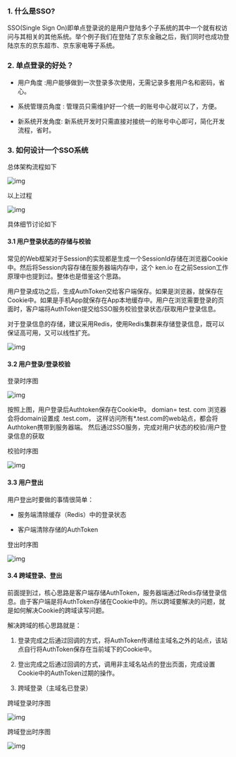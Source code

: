 ### 1. 什么是SSO?

SSO(Single Sign On)即单点登录说的是用户登陆多个子系统的其中一个就有权访问与其相关的其他系统。举个例子我们在登陆了京东金融之后，我们同时也成功登陆京东的京东超市、京东家电等子系统。



### 2. 单点登录的好处？

- 用户角度 :用户能够做到一次登录多次使用，无需记录多套用户名和密码，省心。

- 系统管理员角度 : 管理员只需维护好一个统一的账号中心就可以了，方便。
- 新系统开发角度: 新系统开发时只需直接对接统一的账号中心即可，简化开发流程，省时。




### 3. 如何设计一个SSO系统

总体架构流程如下

![img](http://pcc.huitogo.club/b1c9802cffaae269779dac35ac3f3501)



以上过程



![img](http://pcc.huitogo.club/3135f2b7ef186f6b282cb9dffdd0dc5f)



具体细节讨论如下



#### 3.1 用户登录状态的存储与校验

常见的Web框架对于Session的实现都是生成一个SessionId存储在浏览器Cookie中。然后将Session内容存储在服务器端内存中，这个 ken.io 在之前Session工作原理中也提到过。整体也是借鉴这个思路。



用户登录成功之后，生成AuthToken交给客户端保存。如果是浏览器，就保存在Cookie中。如果是手机App就保存在App本地缓存中。用户在浏览需要登录的页面时，客户端将AuthToken提交给SSO服务校验登录状态/获取用户登录信息。



对于登录信息的存储，建议采用Redis，使用Redis集群来存储登录信息，既可以保证高可用，又可以线性扩充。



![img](http://pcc.huitogo.club/c7b3439dff12b2d9d27af569309c7fdb)



#### 3.2 用户登录/登录校验

登录时序图

![img](http://pcc.huitogo.club/80336f2c4043c014f4b5a826b89c6885)



按照上图，用户登录后Authtoken保存在Cookie中。 domian= test. com 浏览器会将domain设置成 .test.com， 这样访问所有*.test.com的web站点，都会将Authtoken携带到服务器端。 然后通过SSO服务，完成对用户状态的校验/用户登录信息的获取



校验时序图

![img](http://pcc.huitogo.club/0992a7ebcb0be60dfb62c66900703ae4)



#### 3.3 用户登出

用户登出时要做的事情很简单：

- 服务端清除缓存（Redis）中的登录状态

- 客户端清除存储的AuthToken




登出时序图

![img](http://pcc.huitogo.club/ff59366d81f10711bf8c8b9f48971550)



#### 3.4 跨域登录、登出

前面提到过，核心思路是客户端存储AuthToken，服务器端通过Redis存储登录信息。由于客户端是将AuthToken存储在Cookie中的。所以跨域要解决的问题，就是如何解决Cookie的跨域读写问题。



解决跨域的核心思路就是：

1. 登录完成之后通过回调的方式，将AuthToken传递给主域名之外的站点，该站点自行将AuthToken保存在当前域下的Cookie中。

2. 登出完成之后通过回调的方式，调用非主域名站点的登出页面，完成设置Cookie中的AuthToken过期的操作。

3. 跨域登录（主域名已登录）




跨域登录时序图

![img](http://pcc.huitogo.club/40f1566240f7c22c05d17296de17fed4)



跨域登出时序图

![img](http://pcc.huitogo.club/e117b5636848b304755edd96a8ad7a40)